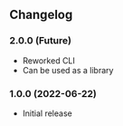 ## Changelog

### 2.0.0 (Future)

* Reworked CLI
* Can be used as a library

### 1.0.0 (2022-06-22)

* Initial release
